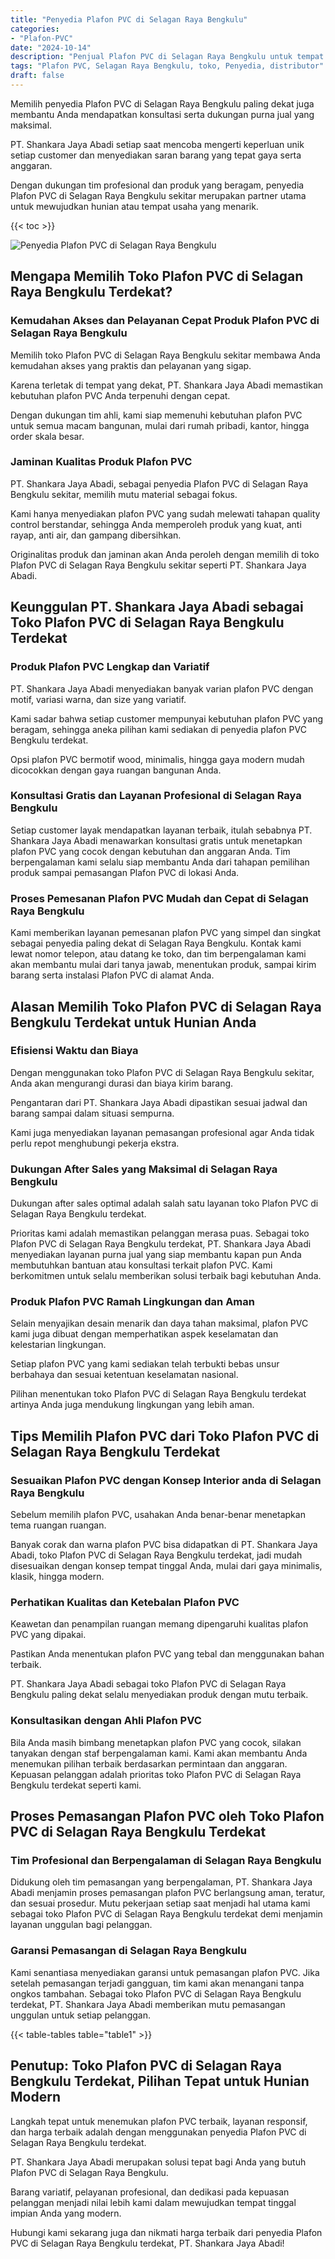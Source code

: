 ```yaml
---
title: "Penyedia Plafon PVC di Selagan Raya Bengkulu"
categories: 
- "Plafon-PVC"
date: "2024-10-14"
description: "Penjual Plafon PVC di Selagan Raya Bengkulu untuk tempat tinggal, perkantoran, dan gerai. Produk berkualitas, variasi motif, variasi warna menarik, beserta jasa pemasangan ditangani oleh tenaga ahli profesional dan garansi resmi!|Layanan distribusi Plafon PVC di Selagan Raya Bengkulu bagi keperluan rumah, office, atau gerai, beserta material unggulan dan penempatan oleh teknisi ahli serta garansi resmi.|Solusi Plafon PVC di Selagan Raya Bengkulu yang andal untuk rumah, kantor, dan toko, bersama produk terbaik dan penempatan oleh tenaga ahli ahli serta kepastian resmi.|Distribusi Plafon PVC di Selagan Raya Bengkulu untuk rumah, kantor, dan gerai, beserta plafon terbaik dan instalasi ditangani oleh teknisi berpengalaman, disertai dengan jaminan resmi.}"
tags: "Plafon PVC, Selagan Raya Bengkulu, toko, Penyedia, distributor"
draft: false
---
```


Memilih penyedia Plafon PVC di Selagan Raya Bengkulu paling dekat juga membantu Anda mendapatkan konsultasi serta dukungan purna jual yang maksimal.

PT. Shankara Jaya Abadi setiap saat mencoba mengerti keperluan unik setiap customer dan menyediakan saran barang yang tepat gaya serta anggaran.

Dengan dukungan tim profesional dan produk yang beragam, penyedia Plafon PVC di Selagan Raya Bengkulu sekitar merupakan partner utama untuk mewujudkan hunian atau tempat usaha yang menarik.

{{< toc >}}

![Penyedia Plafon PVC di Selagan Raya Bengkulu](/images/Plafon-PVC/Penyedia-Plafon-PVC-di-Selagan-Raya-Bengkulu.png)


## Mengapa Memilih Toko Plafon PVC di Selagan Raya Bengkulu Terdekat?

### Kemudahan Akses dan Pelayanan Cepat Produk Plafon PVC di Selagan Raya Bengkulu

Memilih toko Plafon PVC di Selagan Raya Bengkulu sekitar membawa Anda kemudahan akses yang praktis dan pelayanan yang sigap.

Karena terletak di tempat yang dekat, PT. Shankara Jaya Abadi memastikan kebutuhan plafon PVC Anda terpenuhi dengan cepat.

Dengan dukungan tim ahli, kami siap memenuhi kebutuhan plafon PVC untuk semua macam bangunan, mulai dari rumah pribadi, kantor, hingga order skala besar.

### Jaminan Kualitas Produk Plafon PVC

PT. Shankara Jaya Abadi, sebagai penyedia Plafon PVC di Selagan Raya Bengkulu sekitar, memilih mutu material sebagai fokus.

Kami hanya menyediakan plafon PVC yang sudah melewati tahapan quality control berstandar, sehingga Anda memperoleh produk yang kuat, anti rayap, anti air, dan gampang dibersihkan.

Originalitas produk dan jaminan akan Anda peroleh dengan memilih di toko Plafon PVC di Selagan Raya Bengkulu sekitar seperti PT. Shankara Jaya Abadi.

## Keunggulan PT. Shankara Jaya Abadi sebagai Toko Plafon PVC di Selagan Raya Bengkulu Terdekat

### Produk Plafon PVC Lengkap dan Variatif

PT. Shankara Jaya Abadi menyediakan banyak varian plafon PVC dengan motif, variasi warna, dan size yang variatif.

Kami sadar bahwa setiap customer mempunyai kebutuhan plafon PVC yang beragam, sehingga aneka pilihan kami sediakan di penyedia plafon PVC Bengkulu terdekat.

Opsi plafon PVC bermotif wood, minimalis, hingga gaya modern mudah dicocokkan dengan gaya ruangan bangunan Anda.

### Konsultasi Gratis dan Layanan Profesional di Selagan Raya Bengkulu

Setiap customer layak mendapatkan layanan terbaik, itulah sebabnya PT. Shankara Jaya Abadi menawarkan konsultasi gratis untuk menetapkan plafon PVC yang cocok dengan kebutuhan dan anggaran Anda. Tim berpengalaman kami selalu siap membantu Anda dari tahapan pemilihan produk sampai pemasangan Plafon PVC di lokasi Anda.

### Proses Pemesanan Plafon PVC Mudah dan Cepat di Selagan Raya Bengkulu

Kami memberikan layanan pemesanan plafon PVC yang simpel dan singkat sebagai penyedia paling dekat di Selagan Raya Bengkulu. Kontak kami lewat nomor telepon, atau datang ke toko, dan tim berpengalaman kami akan membantu mulai dari tanya jawab, menentukan produk, sampai kirim barang serta instalasi Plafon PVC di alamat Anda.

## Alasan Memilih Toko Plafon PVC di Selagan Raya Bengkulu Terdekat untuk Hunian Anda

### Efisiensi Waktu dan Biaya

Dengan menggunakan toko Plafon PVC di Selagan Raya Bengkulu sekitar, Anda akan mengurangi durasi dan biaya kirim barang.

Pengantaran dari PT. Shankara Jaya Abadi dipastikan sesuai jadwal dan barang sampai dalam situasi sempurna.

Kami juga menyediakan layanan pemasangan profesional agar Anda tidak perlu repot menghubungi pekerja ekstra.

### Dukungan After Sales yang Maksimal di Selagan Raya Bengkulu

Dukungan after sales optimal adalah salah satu layanan toko Plafon PVC di Selagan Raya Bengkulu terdekat.

Prioritas kami adalah memastikan pelanggan merasa puas. Sebagai toko Plafon PVC di Selagan Raya Bengkulu terdekat, PT. Shankara Jaya Abadi menyediakan layanan purna jual yang siap membantu kapan pun Anda membutuhkan bantuan atau konsultasi terkait plafon PVC. Kami berkomitmen untuk selalu memberikan solusi terbaik bagi kebutuhan Anda.

### Produk Plafon PVC Ramah Lingkungan dan Aman

Selain menyajikan desain menarik dan daya tahan maksimal, plafon PVC kami juga dibuat dengan memperhatikan aspek keselamatan dan kelestarian lingkungan.

Setiap plafon PVC yang kami sediakan telah terbukti bebas unsur berbahaya dan sesuai ketentuan keselamatan nasional.

Pilihan menentukan toko Plafon PVC di Selagan Raya Bengkulu terdekat artinya Anda juga mendukung lingkungan yang lebih aman.

## Tips Memilih Plafon PVC dari Toko Plafon PVC di Selagan Raya Bengkulu Terdekat

### Sesuaikan Plafon PVC dengan Konsep Interior anda di Selagan Raya Bengkulu

Sebelum memilih plafon PVC, usahakan Anda benar-benar menetapkan tema ruangan ruangan.

Banyak corak dan warna plafon PVC bisa didapatkan di PT. Shankara Jaya Abadi, toko Plafon PVC di Selagan Raya Bengkulu terdekat, jadi mudah disesuaikan dengan konsep tempat tinggal Anda, mulai dari gaya minimalis, klasik, hingga modern.

### Perhatikan Kualitas dan Ketebalan Plafon PVC

Keawetan dan penampilan ruangan memang dipengaruhi kualitas plafon PVC yang dipakai.

Pastikan Anda menentukan plafon PVC yang tebal dan menggunakan bahan terbaik.

PT. Shankara Jaya Abadi sebagai toko Plafon PVC di Selagan Raya Bengkulu paling dekat selalu menyediakan produk dengan mutu terbaik.

### Konsultasikan dengan Ahli Plafon PVC

Bila Anda masih bimbang menetapkan plafon PVC yang cocok, silakan tanyakan dengan staf berpengalaman kami. Kami akan membantu Anda menemukan pilihan terbaik berdasarkan permintaan dan anggaran. Kepuasan pelanggan adalah prioritas toko Plafon PVC di Selagan Raya Bengkulu terdekat seperti kami.

## Proses Pemasangan Plafon PVC oleh Toko Plafon PVC di Selagan Raya Bengkulu Terdekat

### Tim Profesional dan Berpengalaman di Selagan Raya Bengkulu

Didukung oleh tim pemasangan yang berpengalaman, PT. Shankara Jaya Abadi menjamin proses pemasangan plafon PVC berlangsung aman, teratur, dan sesuai prosedur. Mutu pekerjaan setiap saat menjadi hal utama kami sebagai toko Plafon PVC di Selagan Raya Bengkulu terdekat demi menjamin layanan unggulan bagi pelanggan.

### Garansi Pemasangan di Selagan Raya Bengkulu

Kami senantiasa menyediakan garansi untuk pemasangan plafon PVC. Jika setelah pemasangan terjadi gangguan, tim kami akan menangani tanpa ongkos tambahan. Sebagai toko Plafon PVC di Selagan Raya Bengkulu terdekat, PT. Shankara Jaya Abadi memberikan mutu pemasangan unggulan untuk setiap pelanggan.

{{< table-tables table="table1" >}}

## Penutup: Toko Plafon PVC di Selagan Raya Bengkulu Terdekat, Pilihan Tepat untuk Hunian Modern

Langkah tepat untuk menemukan plafon PVC terbaik, layanan responsif, dan harga terbaik adalah dengan menggunakan penyedia Plafon PVC di Selagan Raya Bengkulu terdekat.

PT. Shankara Jaya Abadi merupakan solusi tepat bagi Anda yang butuh Plafon PVC di Selagan Raya Bengkulu.

Barang variatif, pelayanan profesional, dan dedikasi pada kepuasan pelanggan menjadi nilai lebih kami dalam mewujudkan tempat tinggal impian Anda yang modern.

Hubungi kami sekarang juga dan nikmati harga terbaik dari penyedia Plafon PVC di Selagan Raya Bengkulu terdekat, PT. Shankara Jaya Abadi!